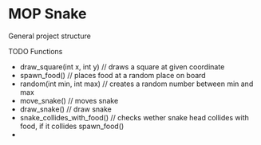 # MOP Snake

General project structure

TODO Functions
- draw_square(int x, int y) // draws a square at given coordinate
- spawn_food() // places food at a random place on board
- random(int min, int max) // creates a random number between min and max
- move_snake() // moves snake
- draw_snake() // draw snake
- snake_collides_with_food() // checks wether snake head collides with food, if it collides spawn_food()
- 
